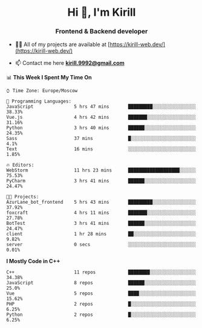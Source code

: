 <h1 align="center">Hi 👋, I'm Kirill</h1>
<h3 align="center">Frontend & Backend developer</h3>

- 👨‍💻 All of my projects are available at [https://kirill-web.dev/](https://kirill-web.dev/)

- 📫 Contact me here **kirill.9992@gmail.com**











<!--START_SECTION:waka-->
📊 **This Week I Spent My Time On** 

```text
⌚︎ Time Zone: Europe/Moscow

💬 Programming Languages: 
JavaScript               5 hrs 47 mins       █████████░░░░░░░░░░░░░░░░   38.33% 
Vue.js                   4 hrs 42 mins       ███████░░░░░░░░░░░░░░░░░░   31.16% 
Python                   3 hrs 40 mins       ██████░░░░░░░░░░░░░░░░░░░   24.35% 
Sass                     37 mins             █░░░░░░░░░░░░░░░░░░░░░░░░   4.1% 
Text                     16 mins             ░░░░░░░░░░░░░░░░░░░░░░░░░   1.85%

🔥 Editors: 
WebStorm                 11 hrs 23 mins      ███████████████████░░░░░░   75.53% 
PyCharm                  3 hrs 41 mins       ██████░░░░░░░░░░░░░░░░░░░   24.47%

🐱‍💻 Projects: 
AzurLane_bot_frontend    5 hrs 43 mins       █████████░░░░░░░░░░░░░░░░   37.92% 
foxcraft                 4 hrs 11 mins       ███████░░░░░░░░░░░░░░░░░░   27.78% 
BotTest                  3 hrs 41 mins       ██████░░░░░░░░░░░░░░░░░░░   24.47% 
client                   1 hr 28 mins        ██░░░░░░░░░░░░░░░░░░░░░░░   9.82% 
server                   0 secs              ░░░░░░░░░░░░░░░░░░░░░░░░░   0.01%

```

**I Mostly Code in C++** 

```text
C++                      11 repos            ████████░░░░░░░░░░░░░░░░░   34.38% 
JavaScript               8 repos             ██████░░░░░░░░░░░░░░░░░░░   25.0% 
Vue                      5 repos             ████░░░░░░░░░░░░░░░░░░░░░   15.62% 
PHP                      2 repos             █░░░░░░░░░░░░░░░░░░░░░░░░   6.25% 
Python                   2 repos             █░░░░░░░░░░░░░░░░░░░░░░░░   6.25%

```



<!--END_SECTION:waka-->
